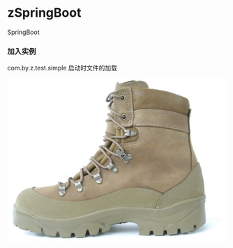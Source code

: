 # zSpringBoot
SpringBoot

### 加入实例
  com.by.z.test.simple
  启动时文件的加载
  
![Image text](/src/main/resources/banner.jpg)
